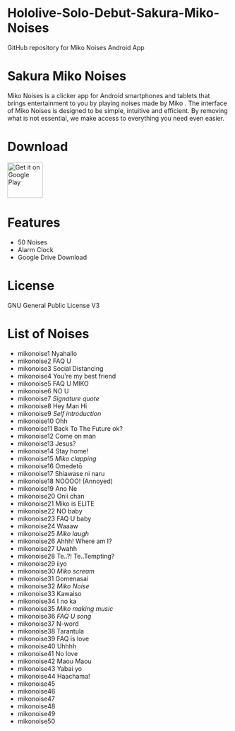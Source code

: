 # Hololive-Solo-Debut-Sakura-Miko-Noises
GitHub repository for Miko Noises Android App

# Sakura Miko Noises
Miko Noises is a clicker app for Android smartphones and tablets that brings entertainment to you by playing noises made by Miko .
The interface of Miko Noises is designed to be simple, intuitive and efficient. By removing what is not essential, we make access to everything you need even easier.

# Download
[<img src="https://play.google.com/intl/en_us/badges/images/generic/en_badge_web_generic.png"
alt="Get it on Google Play"
height="80">](https://play.google.com/store/apps/details?id=com.yuzumin.mikonoises)

# Features
* 50 Noises
* Alarm Clock
* Google Drive Download

# License
GNU General Public License V3

# List of Noises
* mikonoise1  Nyahallo
* mikonoise2  FAQ U
* mikonoise3  Social Distancing
* mikonoise4  You're my best friend
* mikonoise5  FAQ U MIKO
* mikonoise6  NO U
* mikonoise7  *Signature quote*
* mikonoise8  Hey Man Hi
* mikonoise9  *Self introduction*
* mikonoise10 Ohh
* mikonoise11 Back To The Future ok?
* mikonoise12 Come on man
* mikonoise13 Jesus?
* mikonoise14 Stay home!
* mikonoise15 *Miko clapping*
* mikonoise16 Omedetō
* mikonoise17 Shiawase ni naru
* mikonoise18 NOOOO! (Annoyed)
* mikonoise19 Ano Ne
* mikonoise20 Onii chan
* mikonoise21 Miko is ELITE
* mikonoise22 NO baby
* mikonoise23 FAQ U baby
* mikonoise24 Waaaw
* mikonoise25 *Miko laugh*
* mikonoise26 Ahhh! Where am I?
* mikonoise27 Uwahh
* mikonoise28 Te..?! Te..Tempting?
* mikonoise29 iiyo
* mikonoise30 *Miko scream*
* mikonoise31 Gomenasai
* mikonoise32 *Miko Noise*
* mikonoise33 Kawaiso
* mikonoise34 I no ka
* mikonoise35 *Miko making music*
* mikonoise36 *FAQ U song*
* mikonoise37 N-word
* mikonoise38 Tarantula
* mikonoise39 FAQ is love
* mikonoise40 Uhhhh
* mikonoise41 No love
* mikonoise42 Maou Maou
* mikonoise43 Yabai yo
* mikonoise44 Haachama!
* mikonoise45
* mikonoise46
* mikonoise47
* mikonoise48
* mikonoise49
* mikonoise50
